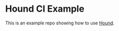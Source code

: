 Hound CI Example
================

This is an example repo showing how to use [Hound](https://houndci.com).
